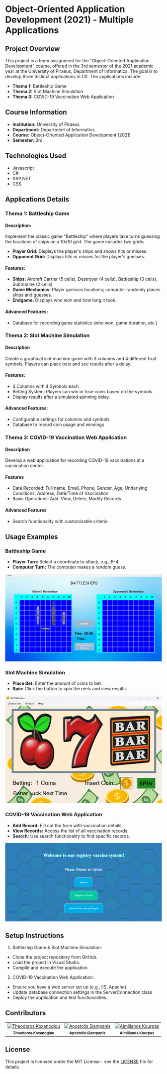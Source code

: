 # Object-Oriented Application Development (2021) - Multiple Applications

## Project Overview

This project is a team assignment for the "Object-Oriented Application Development" course, offered in the 3rd semester of the 2021 academic year at the University of Piraeus, Department of Informatics. The goal is to develop three distinct applications in C#. The applications include:

- **Thema 1:** Battleship Game
- **Thema 2:** Slot Machine Simulation
- **Thema 3:** COVID-19 Vaccination Web Application

## Course Information

- **Institution:** University of Piraeus
- **Department:** Department of Informatics
- **Course:** Object-Oriented Application Development (2021)
- **Semester:** 3rd

## Technologies Used

- Javascript
- C#
- ASP.NET
- CSS

## Applications Details

### Thema 1: Battleship Game

#### Description:

Implement the classic game "Battleship" where players take turns guessing the locations of ships on a 10x10 grid. The game includes two grids:

- **Player Grid:** Displays the player's ships and shows hits or misses.
- **Opponent Grid:** Displays hits or misses for the player's guesses.

#### Features:

- **Ships:** Aircraft Carrier (5 cells), Destroyer (4 cells), Battleship (3 cells), Submarine (2 cells)
- **Game Mechanics:** Player guesses locations; computer randomly places ships and guesses.
- **Endgame:** Displays who won and how long it took.

#### Advanced Features:

- Database for recording game statistics (who won, game duration, etc.)

### Thema 2: Slot Machine Simulation

#### Description

Create a graphical slot machine game with 3 columns and 4 different fruit symbols. Players can place bets and see results after a delay.

#### Features:

- 3 Columns with 4 Symbols each
- Betting System: Players can win or lose coins based on the symbols.
- Display results after a simulated spinning delay.

#### Advanced Features:

- Configurable settings for columns and symbols
- Database to record coin usage and winnings

### Thema 3: COVID-19 Vaccination Web Application 

#### Description 

Develop a web application for recording COVID-19 vaccinations at a vaccination center.

#### Features

- Data Recorded: Full name, Email, Phone, Gender, Age, Underlying Conditions, Address, Date/Time of Vaccination
- Basic Operations: Add, View, Delete, Modify Records

#### Advanced Features

- Search functionality with customizable criteria

## Usage Examples

### Battleship Game
- **Player Turn:** Select a coordinate to attack, e.g., B-4.
- **Computer Turn:** The computer makes a random guess.

![Alt text](./images/Seafight.png)

### Slot Machine Simulation
- **Place Bet:** Enter the amount of coins to bet.
- **Spin:** Click the button to spin the reels and view results.

![Alt text](./images/slot_machine.png)

### COVID-19 Vaccination Web Application
- **Add Record:** Fill out the form with vaccination details.
- **View Records:** Access the list of all vaccination records.
- **Search:** Use search functionality to find specific records.

![Alt text](./images/web_app.png)

## Setup Instructions

1. Battleship Game & Slot Machine Simulation:
- Clone the project repository from GitHub.
- Load the project in Visual Studio.
- Compile and execute the application.

2. COVID-19 Vaccination Web Application:
- Ensure you have a web server set up (e.g., IIS, Apache).
- Update database connection settings in the ServerConnection class
- Deploy the application and test functionalities.

## Contributors

<table>
  <tr>
    <td align="center"><a href="https://github.com/thkox"><img src="https://avatars.githubusercontent.com/u/79880468?v=4" width="100px;" alt="Theodoros Koxanoglou"/><br /><sub><b>Theodoros Koxanoglou</b></sub></a><br /></td>
    <td align="center"><a href="https://github.com/ApostolisSiampanis"><img src="https://avatars.githubusercontent.com/u/75365398?v=4" width="100px;" alt="Apostolis Siampanis"/><br /><sub><b>Apostolis Siampanis</b></sub></a><br /></td>
    <td align="center"><a href="https://github.com/AimiliosKourpas"><img src="https://avatars.githubusercontent.com/u/118211341?v=4" width="100px;" alt="Aimilianos Kourpas"/><br /><sub><b>Aimilianos Kourpas</b></sub></a><br /></td>
  </tr>
</table>

## License

This project is licensed under the MIT License - see the [LICENSE](./LICENSE) file for details.
